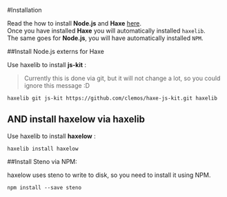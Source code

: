 #Installation

Read the how to install **Node.js** and **Haxe** [here](../haxenode/download.md).  
Once you have installed **Haxe** you will automatically installed `haxelib`.  
The same goes for **Node.js**, you will have automatically installed `NPM`.


##Install Node.js externs for Haxe

Use haxelib to install **js-kit** :

> Currently this is done via git, but it will not change a lot, so you could ignore this message :D

```
haxelib git js-kit https://github.com/clemos/haxe-js-kit.git haxelib

```

## AND install haxelow via haxelib

Use haxelib to install **haxelow** :

```
haxelib install haxelow
```

##Install Steno via NPM:

haxelow uses steno to write to disk, so you need to install it using NPM.

```
npm install --save steno
```
